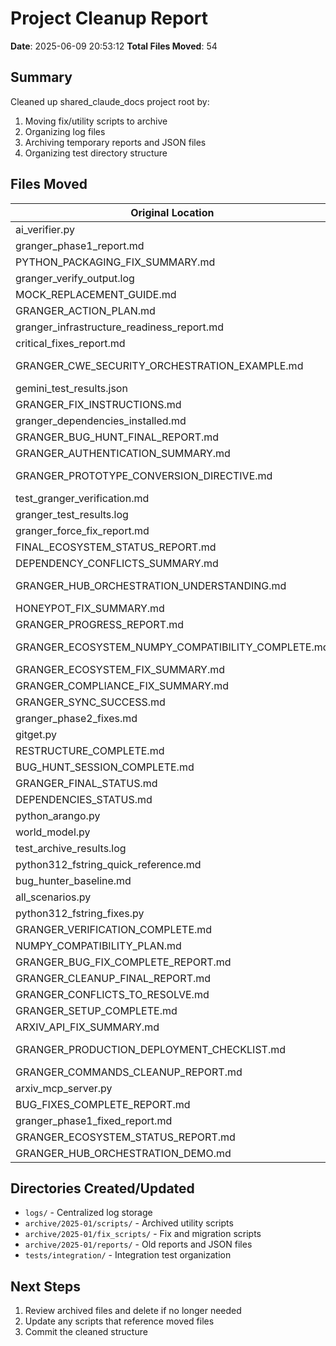 # Project Cleanup Report

**Date**: 2025-06-09 20:53:12
**Total Files Moved**: 54

## Summary

Cleaned up shared_claude_docs project root by:
1. Moving fix/utility scripts to archive
2. Organizing log files
3. Archiving temporary reports and JSON files
4. Organizing test directory structure

## Files Moved

| Original Location | New Location | Category |
|------------------|--------------|----------|
| ai_verifier.py | archive/2025-01/scripts/ai_verifier.py | scripts |
| granger_phase1_report.md | archive/2025-01/reports/granger_phase1_report.md | reports |
| PYTHON_PACKAGING_FIX_SUMMARY.md | archive/2025-01/reports/PYTHON_PACKAGING_FIX_SUMMARY.md | reports |
| granger_verify_output.log | logs/granger_verify_output.log | logs |
| MOCK_REPLACEMENT_GUIDE.md | archive/2025-01/reports/MOCK_REPLACEMENT_GUIDE.md | reports |
| GRANGER_ACTION_PLAN.md | archive/2025-01/reports/GRANGER_ACTION_PLAN.md | reports |
| granger_infrastructure_readiness_report.md | archive/2025-01/reports/granger_infrastructure_readiness_report.md | reports |
| critical_fixes_report.md | archive/2025-01/reports/critical_fixes_report.md | reports |
| GRANGER_CWE_SECURITY_ORCHESTRATION_EXAMPLE.md | archive/2025-01/reports/GRANGER_CWE_SECURITY_ORCHESTRATION_EXAMPLE.md | reports |
| gemini_test_results.json | archive/2025-01/reports/gemini_test_results.json | reports |
| GRANGER_FIX_INSTRUCTIONS.md | archive/2025-01/reports/GRANGER_FIX_INSTRUCTIONS.md | reports |
| granger_dependencies_installed.md | archive/2025-01/reports/granger_dependencies_installed.md | reports |
| GRANGER_BUG_HUNT_FINAL_REPORT.md | archive/2025-01/reports/GRANGER_BUG_HUNT_FINAL_REPORT.md | reports |
| GRANGER_AUTHENTICATION_SUMMARY.md | archive/2025-01/reports/GRANGER_AUTHENTICATION_SUMMARY.md | reports |
| GRANGER_PROTOTYPE_CONVERSION_DIRECTIVE.md | archive/2025-01/reports/GRANGER_PROTOTYPE_CONVERSION_DIRECTIVE.md | reports |
| test_granger_verification.md | archive/2025-01/reports/test_granger_verification.md | reports |
| granger_test_results.log | logs/granger_test_results.log | logs |
| granger_force_fix_report.md | archive/2025-01/reports/granger_force_fix_report.md | reports |
| FINAL_ECOSYSTEM_STATUS_REPORT.md | archive/2025-01/reports/FINAL_ECOSYSTEM_STATUS_REPORT.md | reports |
| DEPENDENCY_CONFLICTS_SUMMARY.md | archive/2025-01/reports/DEPENDENCY_CONFLICTS_SUMMARY.md | reports |
| GRANGER_HUB_ORCHESTRATION_UNDERSTANDING.md | archive/2025-01/reports/GRANGER_HUB_ORCHESTRATION_UNDERSTANDING.md | reports |
| HONEYPOT_FIX_SUMMARY.md | archive/2025-01/reports/HONEYPOT_FIX_SUMMARY.md | reports |
| GRANGER_PROGRESS_REPORT.md | archive/2025-01/reports/GRANGER_PROGRESS_REPORT.md | reports |
| GRANGER_ECOSYSTEM_NUMPY_COMPATIBILITY_COMPLETE.md | archive/2025-01/reports/GRANGER_ECOSYSTEM_NUMPY_COMPATIBILITY_COMPLETE.md | reports |
| GRANGER_ECOSYSTEM_FIX_SUMMARY.md | archive/2025-01/reports/GRANGER_ECOSYSTEM_FIX_SUMMARY.md | reports |
| GRANGER_COMPLIANCE_FIX_SUMMARY.md | archive/2025-01/reports/GRANGER_COMPLIANCE_FIX_SUMMARY.md | reports |
| GRANGER_SYNC_SUCCESS.md | archive/2025-01/reports/GRANGER_SYNC_SUCCESS.md | reports |
| granger_phase2_fixes.md | archive/2025-01/reports/granger_phase2_fixes.md | reports |
| gitget.py | archive/2025-01/scripts/gitget.py | scripts |
| RESTRUCTURE_COMPLETE.md | archive/2025-01/reports/RESTRUCTURE_COMPLETE.md | reports |
| BUG_HUNT_SESSION_COMPLETE.md | archive/2025-01/reports/BUG_HUNT_SESSION_COMPLETE.md | reports |
| GRANGER_FINAL_STATUS.md | archive/2025-01/reports/GRANGER_FINAL_STATUS.md | reports |
| DEPENDENCIES_STATUS.md | archive/2025-01/reports/DEPENDENCIES_STATUS.md | reports |
| python_arango.py | archive/2025-01/scripts/python_arango.py | scripts |
| world_model.py | archive/2025-01/scripts/world_model.py | scripts |
| test_archive_results.log | logs/test_archive_results.log | logs |
| python312_fstring_quick_reference.md | archive/2025-01/reports/python312_fstring_quick_reference.md | reports |
| bug_hunter_baseline.md | archive/2025-01/reports/bug_hunter_baseline.md | reports |
| all_scenarios.py | archive/2025-01/scripts/all_scenarios.py | scripts |
| python312_fstring_fixes.py | archive/2025-01/scripts/python312_fstring_fixes.py | scripts |
| GRANGER_VERIFICATION_COMPLETE.md | archive/2025-01/reports/GRANGER_VERIFICATION_COMPLETE.md | reports |
| NUMPY_COMPATIBILITY_PLAN.md | archive/2025-01/reports/NUMPY_COMPATIBILITY_PLAN.md | reports |
| GRANGER_BUG_FIX_COMPLETE_REPORT.md | archive/2025-01/reports/GRANGER_BUG_FIX_COMPLETE_REPORT.md | reports |
| GRANGER_CLEANUP_FINAL_REPORT.md | archive/2025-01/reports/GRANGER_CLEANUP_FINAL_REPORT.md | reports |
| GRANGER_CONFLICTS_TO_RESOLVE.md | archive/2025-01/reports/GRANGER_CONFLICTS_TO_RESOLVE.md | reports |
| GRANGER_SETUP_COMPLETE.md | archive/2025-01/reports/GRANGER_SETUP_COMPLETE.md | reports |
| ARXIV_API_FIX_SUMMARY.md | archive/2025-01/reports/ARXIV_API_FIX_SUMMARY.md | reports |
| GRANGER_PRODUCTION_DEPLOYMENT_CHECKLIST.md | archive/2025-01/reports/GRANGER_PRODUCTION_DEPLOYMENT_CHECKLIST.md | reports |
| GRANGER_COMMANDS_CLEANUP_REPORT.md | archive/2025-01/reports/GRANGER_COMMANDS_CLEANUP_REPORT.md | reports |
| arxiv_mcp_server.py | archive/2025-01/scripts/arxiv_mcp_server.py | scripts |
| BUG_FIXES_COMPLETE_REPORT.md | archive/2025-01/reports/BUG_FIXES_COMPLETE_REPORT.md | reports |
| granger_phase1_fixed_report.md | archive/2025-01/reports/granger_phase1_fixed_report.md | reports |
| GRANGER_ECOSYSTEM_STATUS_REPORT.md | archive/2025-01/reports/GRANGER_ECOSYSTEM_STATUS_REPORT.md | reports |
| GRANGER_HUB_ORCHESTRATION_DEMO.md | archive/2025-01/reports/GRANGER_HUB_ORCHESTRATION_DEMO.md | reports |


## Directories Created/Updated

- `logs/` - Centralized log storage
- `archive/2025-01/scripts/` - Archived utility scripts
- `archive/2025-01/fix_scripts/` - Fix and migration scripts
- `archive/2025-01/reports/` - Old reports and JSON files
- `tests/integration/` - Integration test organization

## Next Steps

1. Review archived files and delete if no longer needed
2. Update any scripts that reference moved files
3. Commit the cleaned structure
